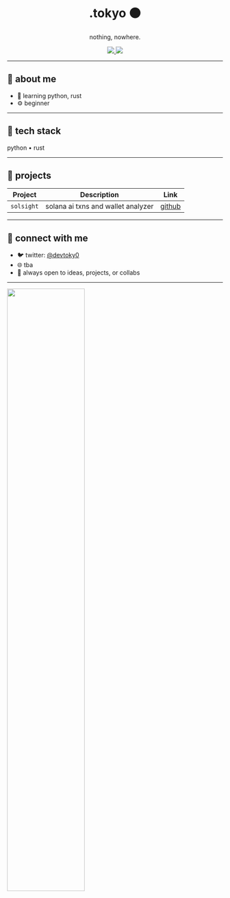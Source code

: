 <h1 align="center">.tokyo ⚫️</h1>

<p align="center">
  nothing, nowhere.
</p>

<div align="center">

<a href="https://twitter.com/devtoky0">
  <img src="https://img.shields.io/badge/Twitter-000000?style=for-the-badge&logo=twitter&logoColor=white" />
</a>
<a href="https://github.com/dottokyo?tab=repositories">
  <img src="https://img.shields.io/badge/GitHub-000000?style=for-the-badge&logo=github&logoColor=white" />
</a>

</div>

---

## 🧭 about me

- 🐍 learning python, rust
- ⚙️ beginner

---

## 🧰 tech stack
python • rust

---

## 📂 projects

| Project         | Description                         | Link                     |
|-----------------|-------------------------------------|--------------------------|
| `solsight`      | solana ai txns and wallet analyzer  | [github](#)              |


---

## 📡 connect with me

- 🐦 twitter: [@devtoky0](https://twitter.com/devtoky0)
- 🌐 tba
- 💬 always open to ideas, projects, or collabs

---

<div align="left">

<img src="https://github-readme-stats.vercel.app/api?username=dottokyo&show_icons=true&theme=graywhite&hide_border=true" width="60%" />

</div>
